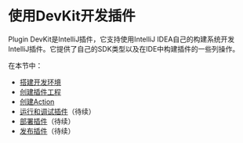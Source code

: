 # 使用DevKit开发插件
Plugin DevKit是IntelliJ插件，它支持使用IntelliJ IDEA自己的构建系统开发IntelliJ插件。它提供了自己的SDK类型以及在IDE中构建插件的一些列操作。  

在本节中：  
* [搭建开发环境](SettingUpADevelopmentEnvironment.md)
* [创建插件工程](CreatingAPluginProject.md)  
* [创建Action](CreatingAnAction.md) 
* [运行和调试插件]()（待续）  
* [部署插件]()（待续）  
* [发布插件]()（待续）
